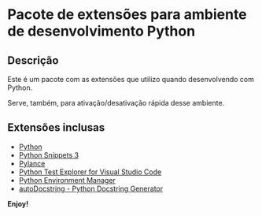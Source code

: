 # Pacote de extensões para ambiente de desenvolvimento Python

## Descrição

Este é um pacote com as extensões que utilizo quando desenvolvendo com Python.

Serve, também, para ativação/desativação rápida desse ambiente.

## Extensões inclusas

* [Python](https://marketplace.visualstudio.com/items?itemName=ms-python.python)
* [Python Snippets 3](https://marketplace.visualstudio.com/items?itemName=EricSia.pythonsnippets3)
* [Pylance](https://marketplace.visualstudio.com/items?itemName=ms-python.vscode-pylance)
* [Python Test Explorer for Visual Studio Code](https://marketplace.visualstudio.com/items?itemName=LittleFoxTeam.vscode-python-test-adapter)
* [Python Environment Manager](https://marketplace.visualstudio.com/items?itemName=donjayamanne.python-environment-manager)
* [autoDocstring - Python Docstring Generator](https://marketplace.visualstudio.com/items?itemName=njpwerner.autodocstring)

**Enjoy!**
